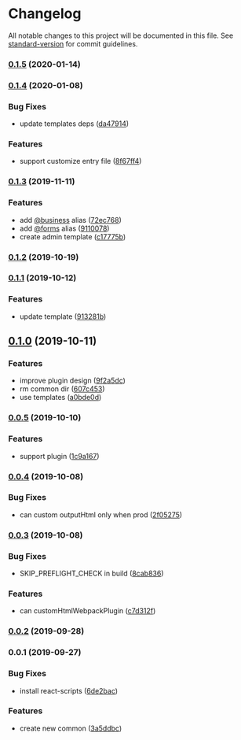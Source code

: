 # Changelog

All notable changes to this project will be documented in this file. See [standard-version](https://github.com/conventional-changelog/standard-version) for commit guidelines.

### [0.1.5](https://github.com/pea-team/pea-cli/compare/v0.1.4...v0.1.5) (2020-01-14)

### [0.1.4](https://github.com/pea-team/pea-cli/compare/v0.1.3...v0.1.4) (2020-01-08)


### Bug Fixes

* update templates deps ([da47914](https://github.com/pea-team/pea-cli/commit/da47914))


### Features

* support customize entry file ([8f67ff4](https://github.com/pea-team/pea-cli/commit/8f67ff4))

### [0.1.3](https://github.com/pea-team/pea-cli/compare/v0.1.2...v0.1.3) (2019-11-11)


### Features

* add [@business](https://github.com/business) alias ([72ec768](https://github.com/pea-team/pea-cli/commit/72ec768))
* add [@forms](https://github.com/forms) alias ([9110078](https://github.com/pea-team/pea-cli/commit/9110078))
* create admin template ([c17775b](https://github.com/pea-team/pea-cli/commit/c17775b))

### [0.1.2](https://github.com/pea-team/pea-cli/compare/v0.1.1...v0.1.2) (2019-10-19)

### [0.1.1](https://github.com/pea-team/pea-cli/compare/v0.1.0...v0.1.1) (2019-10-12)


### Features

* update template ([913281b](https://github.com/pea-team/pea-cli/commit/913281b))

## [0.1.0](https://github.com/pea-team/pea-cli/compare/v0.0.5...v0.1.0) (2019-10-11)


### Features

* improve plugin design ([9f2a5dc](https://github.com/pea-team/pea-cli/commit/9f2a5dc))
* rm common dir ([607c453](https://github.com/pea-team/pea-cli/commit/607c453))
* use templates ([a0bde0d](https://github.com/pea-team/pea-cli/commit/a0bde0d))

### [0.0.5](https://github.com/pea-team/pea-cli/compare/v0.0.4...v0.0.5) (2019-10-10)


### Features

* support plugin ([1c9a167](https://github.com/pea-team/pea-cli/commit/1c9a167))

### [0.0.4](https://github.com/pea-team/pea-cli/compare/v0.0.3...v0.0.4) (2019-10-08)


### Bug Fixes

* can custom outputHtml only when prod ([2f05275](https://github.com/pea-team/pea-cli/commit/2f05275))

### [0.0.3](https://github.com/pea-team/pea-cli/compare/v0.0.2...v0.0.3) (2019-10-08)


### Bug Fixes

* SKIP_PREFLIGHT_CHECK in build ([8cab836](https://github.com/pea-team/pea-cli/commit/8cab836))


### Features

* can  customHtmlWebpackPlugin ([c7d312f](https://github.com/pea-team/pea-cli/commit/c7d312f))

### [0.0.2](https://github.com/pea-team/pea-cli/compare/v0.0.1...v0.0.2) (2019-09-28)

### 0.0.1 (2019-09-27)


### Bug Fixes

* install react-scripts ([6de2bac](https://github.com/pea-team/pea-cli/commit/6de2bac))


### Features

* create new common ([3a5ddbc](https://github.com/pea-team/pea-cli/commit/3a5ddbc))
